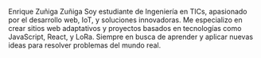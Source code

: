 Enrique Zuñiga Zuñiga
Soy estudiante de Ingeniería en TICs, apasionado por el desarrollo web, IoT, y soluciones innovadoras. Me especializo en crear sitios web adaptativos y proyectos basados en tecnologías como JavaScript, React, y LoRa. Siempre en busca de aprender y aplicar nuevas ideas para resolver problemas del mundo real.

